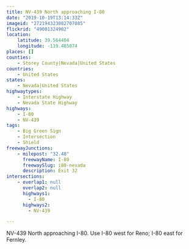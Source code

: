 ```yaml
---
title: NV-439 North approaching I-80
date: "2019-10-19T13:14:33Z"
imageid: "272194323082707085"
flickrid: "49001324902"
location:
    latitude: 39.564404
    longitude: -119.485074
places: []
counties:
    - Storey County|Nevada|United States
countries:
    - United States
states:
    - Nevada|United States
highwaytypes:
    - Interstate Highway
    - Nevada State Highway
highways:
    - I-80
    - NV-439
tags:
    - Big Green Sign
    - Intersection
    - Shield
freewayJunctions:
    - milepost: "32.48"
      freewayName: I-80
      freewaySlug: i80-nevada
      description: Exit 32
intersections:
    - overlap1: null
      overlap2: null
      highways1:
        - I-80
      highways2:
        - NV-439

---
```

NV-439 North approaching I-80.  Use I-80 west for Reno; I-80 east for Fernley.
